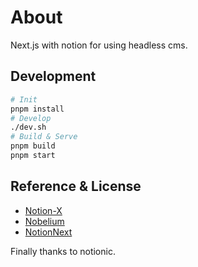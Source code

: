 # About
Next.js with notion for using headless cms.

## Development

```bash
# Init
pnpm install
# Develop
./dev.sh
# Build & Serve
pnpm build
pnpm start
```

## Reference & License

- [Notion-X](https://github.com/NotionX/react-notion-x)
- [Nobelium](https://github.com/craigary/nobelium)
- [NotionNext](https://github.com/tangly1024/NotionNext)

Finally thanks to notionic.
